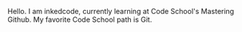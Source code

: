 Hello. I am inkedcode, currently learning at Code School's Mastering Github. My favorite Code School path is Git.
